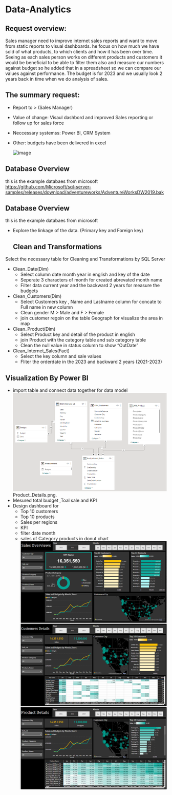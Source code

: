 # Data-Analytics
## Request overview:
Sales manager need to improve internet sales reports and want to move from static reports to visual dashboards. he focus on how much we have sold of what products, to which clients and how it has been over time.
Seeing as each sales person works on different products and customers it would be beneficial to be able to filter them also and measure our numbers against budget so he added that in a spreadsheet so we can compare our values against performance. The budget is for 2023 and we usually look 2 years back in time when we do analysis of sales.

## The summary request: 
- Report to > (Sales Manager)
- Value of change: Visaul dashbord and improved Sales reporting or follow up for sales force
- Neccessary systemss: Power BI, CRM System
- Other: budgets have been delivered in excel

  ![image](https://github.com/giftkms/Data-Analytics/assets/45896182/113f995c-d2b3-4ac3-a7fd-83f21378ec20)

## Database Overview
this is the example databaes from microsoft https://github.com/Microsoft/sql-server-samples/releases/download/adventureworks/AdventureWorksDW2019.bak


## Database Overview
this is the example databaes from microsoft 
- Explore the linkage of the data. (Primary key and Foreign key)

  ## Clean and Transformations

Select the necessary table  for Cleaning and Transformations by SQL Server 

- Clean_Date(Dim)
    - Select column date month year in english  and key of the date
    - Seperate 3 characters of month for created abrevated month name
    - Filter data current year and the backward 2 years for measure the budgets
- Clean_Customers(Dim)
    - Select Customers key , Name and Lastname column for concate to Full name in new column
    - Clean gender M > Male and F > Female
    - join customer regoin on the table Geograph for visualize the area in map
- Clean_Product(Dim)
    - Select Product key and detail of the product in english
    - join Product with the category table and sub category table
    - Clean the null value in status column to show “OutDate”
- Clean_Internet_Sales(Fact)
    - Select the key column and sale values
    - Fliter the orderdate in the 2023 and backward 2 years (2021-2023)

## Visualization By Power BI

- import table and connect data together for data model
    ![connect_data](https://github.com/giftkms/Data-Analytics/blob/4c2a4a0a49196f94a7f2b3e708e3bbce0c224045/Image/connect_data.png)
  Product_Details.png.
- Mesured total budget ,Toal sale  and KPI
- Design dashboard for
    - Top 10 customers
    - Top 10 products
    - Sales per regions
    - KPI
    - filter date month
    - sales of Category products in donut chart
![Sales_Overviews](https://github.com/giftkms/Data-Analytics/blob/4c2a4a0a49196f94a7f2b3e708e3bbce0c224045/Image/Sales_Overviews.png) 
![Customer_Details](https://github.com/giftkms/Data-Analytics/blob/4c2a4a0a49196f94a7f2b3e708e3bbce0c224045/Image/Customer_Details.png)
![Product_Details](https://github.com/giftkms/Data-Analytics/blob/4c2a4a0a49196f94a7f2b3e708e3bbce0c224045/Image/Product_Details.png)




